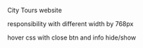 City Tours website

responsibility with different width by 768px

hover css with close btn and info hide/show
